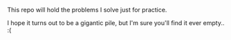This repo will hold the problems I solve just for practice.  

I hope it turns out to be a gigantic pile, but I'm sure you'll find it ever empty.. :(